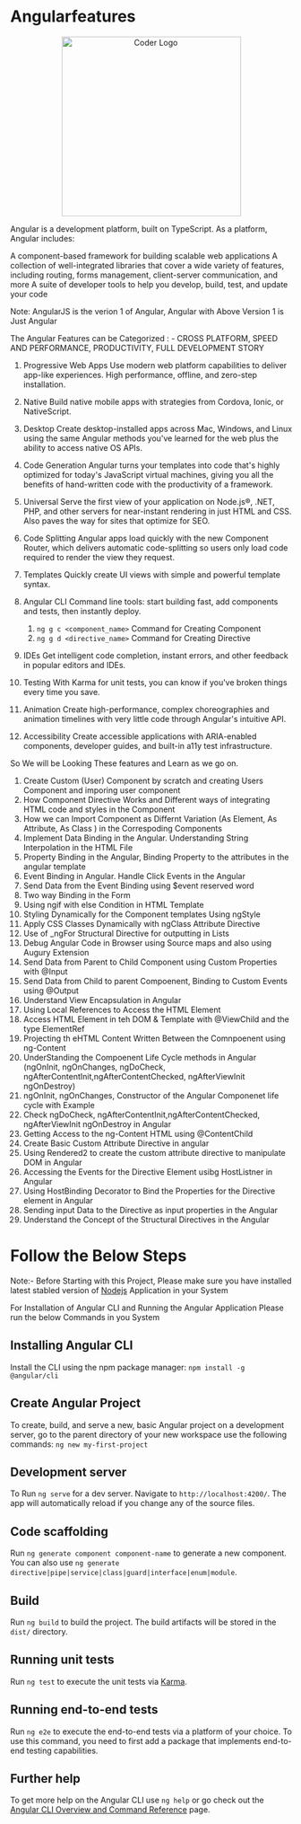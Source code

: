 # Angularfeatures

<p align="center">
<a  target="blank"><img src="https://upload.wikimedia.org/wikipedia/commons/thumb/c/cf/Angular_full_color_logo.svg/2048px-Angular_full_color_logo.svg.png" width="320" alt="Coder Logo" /></a>
</p>

Angular is a development platform, built on TypeScript. As a platform, Angular includes:

A component-based framework for building scalable web applications
A collection of well-integrated libraries that cover a wide variety of features, including routing, forms management, client-server communication, and more
A suite of developer tools to help you develop, build, test, and update your code

Note: AngularJS is the verion 1 of Angular, Angular with Above Version 1 is Just Angular

The Angular Features can be Categorized : - CROSS PLATFORM, SPEED AND PERFORMANCE, PRODUCTIVITY, FULL DEVELOPMENT STORY 

1. Progressive Web Apps
Use modern web platform capabilities to deliver app-like experiences. High performance, offline, and zero-step installation.

2. Native
Build native mobile apps with strategies from Cordova, Ionic, or NativeScript.

3. Desktop
Create desktop-installed apps across Mac, Windows, and Linux using the same Angular methods you've learned for the web plus the ability to access native OS APIs.
 

4. Code Generation
Angular turns your templates into code that's highly optimized for today's JavaScript virtual machines, giving you all the benefits of hand-written code with the productivity of a framework.

5. Universal
Serve the first view of your application on Node.js®, .NET, PHP, and other servers for near-instant rendering in just HTML and CSS. Also paves the way for sites that optimize for SEO.

6. Code Splitting
Angular apps load quickly with the new Component Router, which delivers automatic code-splitting so users only load code required to render the view they request.


7. Templates
Quickly create UI views with simple and powerful template syntax.

8. Angular CLI
Command line tools: start building fast, add components and tests, then instantly deploy.
    1.  `ng g c <component_name>` Command for Creating Component
    2.  `ng g d <directive_name>` Command for Creating Directive

9. IDEs
Get intelligent code completion, instant errors, and other feedback in popular editors and IDEs.


10. Testing
With Karma for unit tests, you can know if you've broken things every time you save.

11. Animation
Create high-performance, complex choreographies and animation timelines with very little code through Angular's intuitive API.

12. Accessibility
Create accessible applications with ARIA-enabled components, developer guides, and built-in a11y test infrastructure.

So We will be Looking These features and Learn as we go on.
1. Create Custom (User) Component by scratch and creating Users Component and imporing user component    
2. How Component Directive Works and  Different ways of integrating HTML code and styles in the Component
3. How we can Import Component as Differnt Variation (As Element, As Attribute, As Class ) in the Correspoding Components
4. Implement Data Binding in the Angular. Understanding String Interpolation in the HTML File
5. Property Binding in the Angular, Binding Property to the attributes in the angular template
6. Event Binding in Angular. Handle Click Events in the Angular
7. Send Data from the Event Binding using $event reserved word
8. Two way Binding in the Form
9. Using ngif with else Condition in HTML Template
10. Styling Dynamically for the Component templates Using ngStyle
11. Apply CSS Classes Dynamically with ngClass Attribute Directive
12. Use of _ngFor Structural Directive for outputting in Lists 
13. Debug Angular Code in Browser using Source maps and also using Augury Extension
14. Send Data from Parent to Child Component using Custom Properties with @Input
15. Send Data from Child to parent Compoenent, Binding to Custom Events using @Output
16. Understand View Encapsulation in Angular
17. Using Local References to Access the HTML Element
18. Access HTML Element in teh DOM & Template with @ViewChild and the type ElementRef
19. Projecting th eHTML Content Written Between the Comnpoenent using ng-Content
20. UnderStanding the Compoenent Life Cycle methods in Angular 
     (ngOnInit, ngOnChanges, ngDoCheck, ngAfterContentInit,ngAfterContentChecked, ngAfterViewInit ngOnDestroy)
21. ngOnInit, ngOnChanges, Constructor of the Angular Componenet life cycle with Example
22. Check  ngDoCheck, ngAfterContentInit,ngAfterContentChecked, ngAfterViewInit ngOnDestroy in Angular
23. Getting Access to the ng-Content HTML using @ContentChild
24. Create Basic Custom Attribute Directive in angular 
25. Using Rendered2 to create the custom attribute directive to manipulate DOM in Angular
26. Accessing the Events for the Directive Element usibg HostListner in Angular
27. Using HostBinding Decorator to Bind the Properties for the Directive element in Angular
28. Sending input Data to the Directive as input properties in the Angular
29. Understand the Concept of the Structural Directives in the Angular

    




# Follow the Below Steps

Note:- Before Starting with this Project, Please make sure you have installed latest stabled version of [Nodejs](https://nodejs.org/en/) Application in your System 

For Installation of Angular CLI and Running the Angular Application Please run the below Commands in you System 
## Installing Angular CLI


Install the CLI using the npm package manager:  `npm install -g @angular/cli`

## Create Angular Project
To create, build, and serve a new, basic Angular project on a development server, go to the parent directory of your new workspace use the following commands: `ng new my-first-project`

## Development server

To Run `ng serve` for a dev server. Navigate to `http://localhost:4200/`. The app will automatically reload if you change any of the source files.

## Code scaffolding

Run `ng generate component component-name` to generate a new component. You can also use `ng generate directive|pipe|service|class|guard|interface|enum|module`.

## Build

Run `ng build` to build the project. The build artifacts will be stored in the `dist/` directory.

## Running unit tests

Run `ng test` to execute the unit tests via [Karma](https://karma-runner.github.io).

## Running end-to-end tests

Run `ng e2e` to execute the end-to-end tests via a platform of your choice. To use this command, you need to first add a package that implements end-to-end testing capabilities.

## Further help

To get more help on the Angular CLI use `ng help` or go check out the [Angular CLI Overview and Command Reference](https://angular.io/cli) page.
